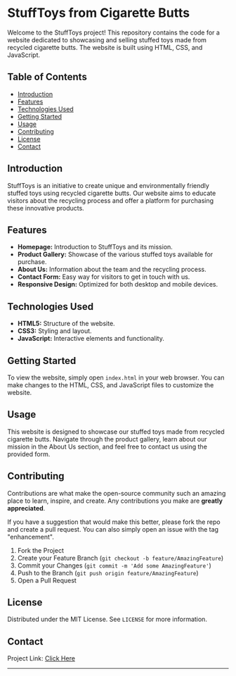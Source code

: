 # StuffToys from Cigarette Butts

Welcome to the StuffToys project! This repository contains the code for a website dedicated to showcasing and selling stuffed toys made from recycled cigarette butts. The website is built using HTML, CSS, and JavaScript.

## Table of Contents

- [Introduction](#introduction)
- [Features](#features)
- [Technologies Used](#technologies-used)
- [Getting Started](#getting-started)
- [Usage](#usage)
- [Contributing](#contributing)
- [License](#license)
- [Contact](#contact)

## Introduction

StuffToys is an initiative to create unique and environmentally friendly stuffed toys using recycled cigarette butts. Our website aims to educate visitors about the recycling process and offer a platform for purchasing these innovative products.

## Features

- **Homepage:** Introduction to StuffToys and its mission.
- **Product Gallery:** Showcase of the various stuffed toys available for purchase.
- **About Us:** Information about the team and the recycling process.
- **Contact Form:** Easy way for visitors to get in touch with us.
- **Responsive Design:** Optimized for both desktop and mobile devices.

## Technologies Used

- **HTML5:** Structure of the website.
- **CSS3:** Styling and layout.
- **JavaScript:** Interactive elements and functionality.

## Getting Started

To view the website, simply open `index.html` in your web browser. You can make changes to the HTML, CSS, and JavaScript files to customize the website.

## Usage

This website is designed to showcase our stuffed toys made from recycled cigarette butts. Navigate through the product gallery, learn about our mission in the About Us section, and feel free to contact us using the provided form.

## Contributing

Contributions are what make the open-source community such an amazing place to learn, inspire, and create. Any contributions you make are **greatly appreciated**.

If you have a suggestion that would make this better, please fork the repo and create a pull request. You can also simply open an issue with the tag "enhancement".

1. Fork the Project
2. Create your Feature Branch (`git checkout -b feature/AmazingFeature`)
3. Commit your Changes (`git commit -m 'Add some AmazingFeature'`)
4. Push to the Branch (`git push origin feature/AmazingFeature`)
5. Open a Pull Request

## License

Distributed under the MIT License. See `LICENSE` for more information.

## Contact

Project Link: [Click Here](https://app.netlify.com/sites/calm-squirrel-638f34/overview)

---

